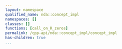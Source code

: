 ```yaml
---
layout: namespace
qualified_name: nda::concept_impl
namespaces: []
classes: []
functions: [call_on_R_zeros]
permalink: /cpp-api/nda::concept_impl/concept_impl
has-children: true
...
```


